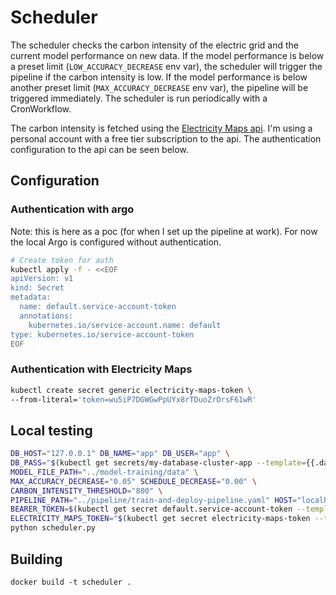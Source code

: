 # Scheduler

The scheduler checks the carbon intensity of the electric grid and the current model performance on new data. If the model performance is below a preset limit (`LOW_ACCURACY_DECREASE` env var), the scheduler will trigger the pipeline if the carbon intensity is low. If the model performance is below another preset limit (`MAX_ACCURACY_DECREASE` env var), the pipeline will be triggered immediately. The scheduler is run periodically with a CronWorkflow.

The carbon intensity is fetched using the [Electricity Maps api](https://app.electricitymaps.com/). I'm using a personal account with a free tier subscription to the api. The authentication configuration to the api can be seen below.


## Configuration

### Authentication with argo

Note: this is here as a poc (for when I set up the pipeline at work). For now the local Argo is configured without authentication.

```bash
# Create token for auth
kubectl apply -f - <<EOF
apiVersion: v1
kind: Secret
metadata:
  name: default.service-account-token
  annotations:
    kubernetes.io/service-account.name: default
type: kubernetes.io/service-account-token
EOF
```

### Authentication with Electricity Maps

```bash
kubectl create secret generic electricity-maps-token \
--from-literal='token=wu5iP7DGWGwPpUYx8rTDuoZrOrsF61wR'
```

## Local testing

```bash
DB_HOST="127.0.0.1" DB_NAME="app" DB_USER="app" \
DB_PASS="$(kubectl get secrets/my-database-cluster-app --template={{.data.password}} | base64 -D)" \
MODEL_FILE_PATH="../model-training/data" \
MAX_ACCURACY_DECREASE="0.05" SCHEDULE_DECREASE="0.00" \
CARBON_INTENSITY_THRESHOLD="800" \
PIPELINE_PATH="../pipeline/train-and-deploy-pipeline.yaml" HOST="localhost" \
BEARER_TOKEN=$(kubectl get secret default.service-account-token --template={{.data.token}} | base64 -D) \
ELECTRICITY_MAPS_TOKEN="$(kubectl get secret electricity-maps-token --template={{.data.token}} | base64 -D)" \
python scheduler.py
```

## Building


`docker build -t scheduler .`
